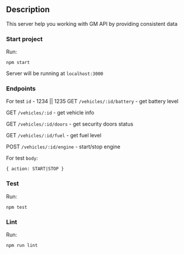 ## Description
This server help you working with GM API by providing consistent data

### Start project
Run:
```
npm start
```
Server will be running at `localhost:3000`

### Endpoints 
For test `id` - 1234 || 1235
GET `/vehicles/:id/battery` - get battery level

GET `/vehicles/:id` - get vehicle info

GET `/vehicles/:id/doors` - get security doors status

GET `/vehicles/:id/fuel` - get fuel level

POST `/vehicles/:id/engine` - start/stop engine

For test `body`:
```
{ action: START|STOP }
```

### Test 
Run:
```
npm test
```
### Lint
Run:
```
npm run lint
```
